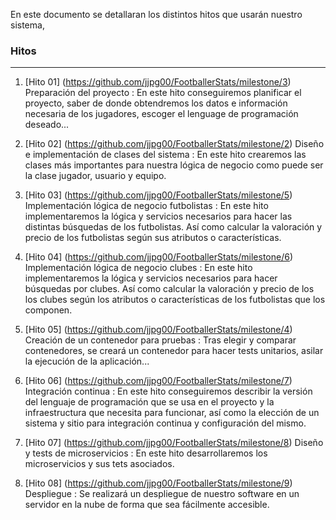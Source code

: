 En este documento se detallaran los distintos hitos que usarán nuestro sistema,


### Hitos
---

1. [Hito 01] (https://github.com/jjpg00/FootballerStats/milestone/3) Preparación del proyecto : En este hito conseguiremos planificar el proyecto, saber de donde obtendremos los datos e información necesaria de los jugadores, escoger el lenguage de programación deseado...

2. [Hito 02] (https://github.com/jjpg00/FootballerStats/milestone/2) Diseño e implementación de clases del sistema : En este hito crearemos las clases más importantes para nuestra lógica de negocio como puede ser la clase jugador, usuario y equipo.

3. [Hito 03] (https://github.com/jjpg00/FootballerStats/milestone/5) Implementación lógica de negocio futbolistas : En este hito implementaremos la lógica y servicios necesarios para hacer las distintas búsquedas de los futbolistas. Así como calcular la valoración y precio de los futbolistas según sus atributos o características.

4. [Hito 04] (https://github.com/jjpg00/FootballerStats/milestone/6) Implementación lógica de negocio clubes : En este hito implementaremos la lógica y servicios necesarios para hacer búsquedas por clubes. Así como calcular la valoración y precio de los los clubes según los atributos o características de los futbolistas que los componen.

5. [Hito 05] (https://github.com/jjpg00/FootballerStats/milestone/4) Creación de un contenedor para pruebas : Tras elegir y comparar contenedores, se creará un contenedor para hacer tests unitarios, asilar la ejecución de la aplicación...

6. [Hito 06] (https://github.com/jjpg00/FootballerStats/milestone/7) Integración continua : En este hito conseguiremos describir la versión del lenguaje de programación que se usa en el proyecto y la infraestructura que necesita para funcionar, así como la elección de un sistema y sitio para integración continua y configuración del mismo.

7. [Hito 07] (https://github.com/jjpg00/FootballerStats/milestone/8) Diseño y tests de microservicios : En este hito desarrollaremos los microservicios y sus tets asociados.

8. [Hito 08] (https://github.com/jjpg00/FootballerStats/milestone/9) Despliegue : Se realizará un despliegue de nuestro software en un servidor en la nube de forma que sea fácilmente accesible.